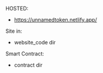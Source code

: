 
HOSTED:
- https://unnamedtoken.netlify.app/


Site in:
- website_code dir


Smart Contract:
- contract dir